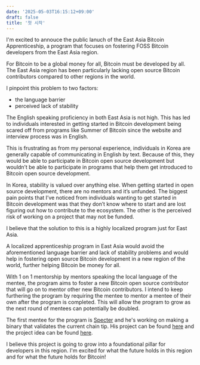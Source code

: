 ```yaml
---
date: '2025-05-03T16:15:12+09:00'
draft: false 
title: '첫 시작'
---
```


I'm excited to annouce the public lanuch of the East Asia Bitcoin Apprenticeship, a program that focuses on fostering
FOSS Bitcoin developers from the East Asia region.

For Bitcoin to be a global money for all, Bitcoin must be developed by all. The East Asia region has been
particularly lacking open source Bitcoin contributors compared to other regions in the world.

I pinpoint this problem to two factors:

- the language barrier
- perceived lack of stability

The English speaking proficiency in both East Asia is not high. This has led to individuals interested
in getting started in Bitcoin development being scared off from programs like Summer of Bitcoin since the website
and interview process was in English.

This is frustrating as from my personal experience, individuals in Korea are generally capable of communicating
in English by text. Because of this, they would be able to participate in Bitcoin open source development but
wouldn’t be able to participate in programs that help them get introduced to Bitcoin open source development.

In Korea, stability is valued over anything else. When getting started in open source development, there are no
mentors and it’s unfunded. The biggest pain points that I’ve noticed from individuals wanting to get started in
Bitcoin development was that they don’t know where to start and are lost figuring out how to contribute to the
ecosystem. The other is the perceived risk of working on a project that may not be funded.

I believe that the solution to this is a highly localized program just for East Asia.

A localized apprenticeship program in East Asia would avoid the aforementioned language barrier and
lack of stability problems and would help in fostering open source Bitcoin development in a new region of the
world, further helping Bitcoin be money for all.

With 1 on 1 mentorship by mentors speaking the local language of the mentee, the program aims to foster a new Bitcoin
open source contributor that will go on to mentor other new Bitcoin contributors. I intend to keep furthering the program
by requiring the mentee to mentor a mentee of their own after the program is completed. This will allow the program to
grow as the next round of mentees can potentially be doubled.

The first mentee for the program is [Specter](https://x.com/k_bitcoiner) and he's working on making a binary that validates
the current chain tip. His project can be found [here](https://github.com/Specter2100/Utreexo-cmd-to-only-validate-the-current-chain-tip)
and the project idea can be found [here](https://docs.google.com/document/d/1-nFd3vAoZynYy7VqHYZFs5E7I1yYVprBqsK_idInKZs/edit?usp=sharing).

I believe this project is going to grow into a foundational pillar for developers in this region. I'm excited for what the
future holds in this region and for what the future holds for Bitcoin!
